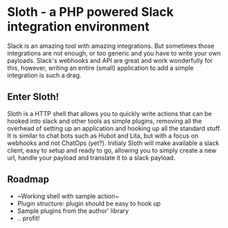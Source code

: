 # Sloth - a PHP powered Slack integration environment

Slack is an amazing tool with amazing integrations. But sometimes those integrations are not enough, or too generic and you have to write your own payloads. Slack's webhooks and API are great and work wonderfully for this, however, writing an entire (small) application to add a simple integration is such a drag. 

## Enter Sloth!

Sloth is a HTTP shell that allows you to quickly write actions that can be hooked into slack and other tools as simple plugins, removing all the overhead of setting up an application and hooking up all the standard stuff. It is similar to chat bots such as Hubot and Lita, but with a focus on webhooks and not ChatOps (yet?). Initialy Sloth will make available a slack client, easy to setup and ready to go, allowing you to simply create a new url, handle your payload and translate it to a slack payload.

## Roadmap

* ~Working shell with sample action~
* Plugin structure: plugin should be easy to hook up
* Sample plugins from the author' library
* .. profit!

